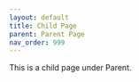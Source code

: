 ```yaml
---
layout: default
title: Child Page
parent: Parent Page
nav_order: 999
---
```


This is a child page under Parent.
